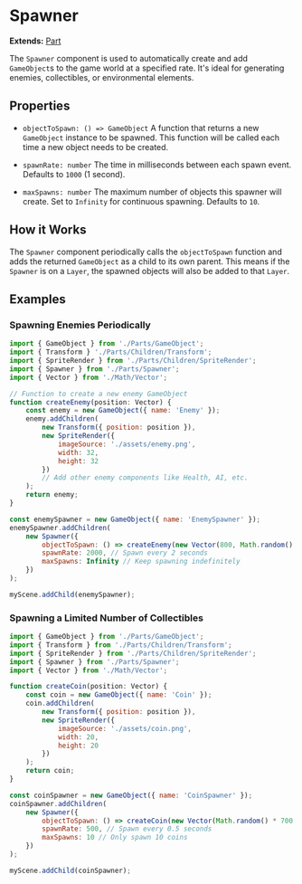 # Spawner

**Extends:** [Part](./Part.md)

The `Spawner` component is used to automatically create and add `GameObject`s to the game world at a specified rate. It's ideal for generating enemies, collectibles, or environmental elements.

## Properties

-   `objectToSpawn: () => GameObject`
    A function that returns a new `GameObject` instance to be spawned. This function will be called each time a new object needs to be created.

-   `spawnRate: number`
    The time in milliseconds between each spawn event. Defaults to `1000` (1 second).

-   `maxSpawns: number`
    The maximum number of objects this spawner will create. Set to `Infinity` for continuous spawning. Defaults to `10`.

## How it Works

The `Spawner` component periodically calls the `objectToSpawn` function and adds the returned `GameObject` as a child to its own parent. This means if the `Spawner` is on a `Layer`, the spawned objects will also be added to that `Layer`.

## Examples

### Spawning Enemies Periodically

```javascript
import { GameObject } from './Parts/GameObject';
import { Transform } './Parts/Children/Transform';
import { SpriteRender } from './Parts/Children/SpriteRender';
import { Spawner } from './Parts/Spawner';
import { Vector } from './Math/Vector';

// Function to create a new enemy GameObject
function createEnemy(position: Vector) {
    const enemy = new GameObject({ name: 'Enemy' });
    enemy.addChildren(
        new Transform({ position: position }),
        new SpriteRender({
            imageSource: './assets/enemy.png',
            width: 32,
            height: 32
        })
        // Add other enemy components like Health, AI, etc.
    );
    return enemy;
}

const enemySpawner = new GameObject({ name: 'EnemySpawner' });
enemySpawner.addChildren(
    new Spawner({
        objectToSpawn: () => createEnemy(new Vector(800, Math.random() * 500 + 50)), // Spawn off-screen right
        spawnRate: 2000, // Spawn every 2 seconds
        maxSpawns: Infinity // Keep spawning indefinitely
    })
);

myScene.addChild(enemySpawner);
```

### Spawning a Limited Number of Collectibles

```javascript
import { GameObject } from './Parts/GameObject';
import { Transform } from './Parts/Children/Transform';
import { SpriteRender } from './Parts/Children/SpriteRender';
import { Spawner } from './Parts/Spawner';
import { Vector } from './Math/Vector';

function createCoin(position: Vector) {
    const coin = new GameObject({ name: 'Coin' });
    coin.addChildren(
        new Transform({ position: position }),
        new SpriteRender({
            imageSource: './assets/coin.png',
            width: 20,
            height: 20
        })
    );
    return coin;
}

const coinSpawner = new GameObject({ name: 'CoinSpawner' });
coinSpawner.addChildren(
    new Spawner({
        objectToSpawn: () => createCoin(new Vector(Math.random() * 700 + 50, Math.random() * 500 + 50)),
        spawnRate: 500, // Spawn every 0.5 seconds
        maxSpawns: 10 // Only spawn 10 coins
    })
);

myScene.addChild(coinSpawner);
```